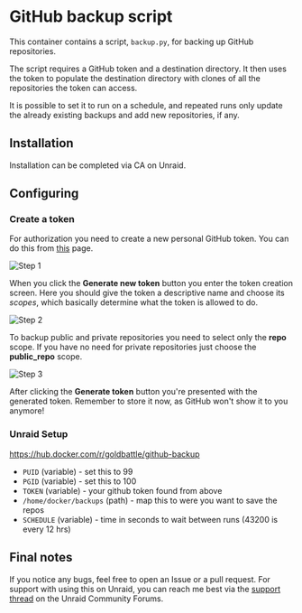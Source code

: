 # GitHub backup script

This container contains a script, `backup.py`, for backing up GitHub repositories.

The script requires a GitHub token and a destination directory. It then uses the token to populate the destination directory with clones of all the repositories the token can access.

It is possible to set it to run on a schedule, and repeated runs only update the already existing backups and add new repositories, if any.

## Installation

Installation can be completed via CA on Unraid.

## Configuring

### Create a token

For authorization you need to create a new personal GitHub token. You can do this from [this](https://github.com/settings/tokens) page.

![Step 1](https://raw.githubusercontent.com/lnxd/docker-github-backup/master/images/new-token-1.png)

When you click the **Generate new token** button you enter the token creation screen. Here you should give the token a descriptive name and choose its *scopes*, which basically determine what the token is allowed to do.

![Step 2](https://raw.githubusercontent.com/lnxd/docker-github-backup/master/images/new-token-2.png)

To backup public and private repositories you need to select only the **repo** scope. If you have no need for private repositories just choose the **public_repo** scope.

![Step 3](https://raw.githubusercontent.com/lnxd/docker-github-backup/master/images/new-token-3.png)

After clicking the **Generate token** button you're presented with the generated token. Remember to store it now, as GitHub won't show it to you anymore!


### Unraid Setup

https://hub.docker.com/r/goldbattle/github-backup

- `PUID` (variable) - set this to 99
- `PGID` (variable) - set this to 100
- `TOKEN` (variable) - your github token found from above
- `/home/docker/backups` (path) - map this to were you want to save the repos
- `SCHEDULE` (variable) - time in seconds to wait between runs (43200 is every 12 hrs)

## Final notes
If you notice any bugs, feel free to open an Issue or a pull request. For support with using this on Unraid, you can reach me best via the [support thread](https://forums.unraid.net/topic/104589-support-lnxd-phoenixminer-amd/) on the Unraid Community Forums.